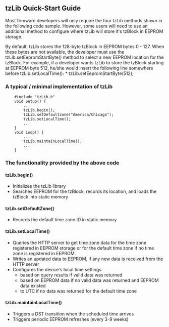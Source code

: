 ## tzLib Quick-Start Guide

Most firmware developers will only require the four tzLib methods shown in the following code sample. However, some users will need to use an additional method to configure where tzLib will store it's tzBlock in EEPROM storage.
	
By default, tzLib stores the 128-byte tzBlock in EEPROM bytes 0 - 127. When these bytes are not available, the developer must use the tzLib.setEepromStartByte() method to select a new EEPROM location for the tzBlock. For example, if a developer wants tzLib to store the tzBlock starting at EEPROM byte 512, he/she would insert the following line somewhere before tzLib.setLocalTime():
	*	tzLib.setEepromStartByte(512);

	

### A typical / minimal implementation of tzLib 
```
    #include "tzLib.h"
	void Setup() {
		...
		tzLib.begin();
		tzLib.setDefaultzone("America/Chicago");
		tzLib.setLocalTime();
		...
	}
	void Loop() {
		...
		tzLib.maintainLocalTime();
		...
	}	
```		
### The functionality provided by the above code

#### tzLib.begin()
*	Initializes the tzLib library
*	Searches EEPROM for the tzBlock, records its location, and loads the tzBlock into static memory
	
#### tzLib.setDefaultZone()
*	Records the default time zone ID in static memory
			
#### tzLib.setLocalTime()
*	Queries the HTTP server to get time zone data for the time zone registered in EEPROM storage or for the default time zone if no time zone is registered in EEPROM.
*	Writes an updated data to EEPROM, if any new data is received from the HTTP server
*	Configures the device's local time settings
	*	based on query results if valid data was returned
	*	based on EEPROM data if no valid data was returned and EEPROM data existed
	*	to UTC if no data was returned for the default time zone
				
#### tzLib.maintainLocalTime()
*	Triggers a DST transition when the scheduled time arrives
*	Triggers periodic EEPROM refreshes (every 3-9 weeks)
				   

				   

	
	
